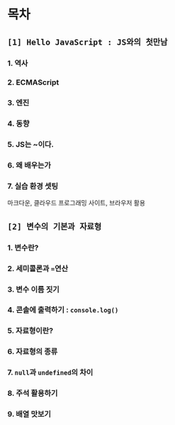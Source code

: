 # 목차

## `[1] Hello JavaScript : JS와의 첫만남`
### 1. 역사
### 2. ECMAScript
### 3. 엔진
### 4. 동향
### 5. JS는 ~이다.
### 6. 왜 배우는가
### 7. 실습 환경 셋팅
마크다운, 클라우드 프로그래밍 사이트, 브라우저 활용

## `[2] 변수의 기본과 자료형`
### 1. 변수란?
### 2. 세미콜론과 `=`연산
### 3. 변수 이름 짓기
### 4. 콘솔에 출력하기 : `console.log()`
### 5. 자료형이란?
### 6. 자료형의 종류
### 7. `null`과 `undefined`의 차이
### 8. 주석 활용하기
### 9. 배열 맛보기